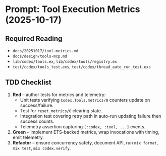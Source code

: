 # Prompt: Tool Execution Metrics (2025-10-17)

## Required Reading
- `docs/20251017/tool-metrics.md`
- `docs/design/tools-mcp.md`
- `lib/codex/tools.ex`, `lib/codex/tools/registry.ex`
- `test/codex/tools_test.exs`, `test/codex/thread_auto_run_test.exs`

## TDD Checklist
1. **Red** – author tests for metrics and telemetry:
   - Unit tests verifying `Codex.Tools.metrics/0` counters update on success/failure.
   - Test for `reset_metrics/0` clearing state.
   - Integration test covering retry path in auto-run updating failure then success counts.
   - Telemetry assertion capturing `[:codex, :tool, ...]` events.
2. **Green** – implement ETS-backed metrics, wrap invocations with timing, emit telemetry.
3. **Refactor** – ensure concurrency safety, document API, run `mix format`, `mix test`, `mix codex.verify`.
